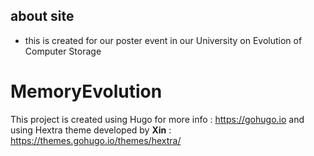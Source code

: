 ## about site
- this is created for our poster event in our University on Evolution of Computer Storage
# MemoryEvolution
This project is created using Hugo for more info : https://gohugo.io 
and using Hextra theme developed by **Xin** : https://themes.gohugo.io/themes/hextra/

